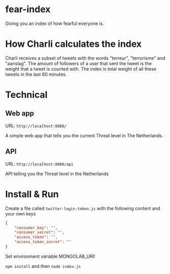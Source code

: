 # fear-index

Giving you an index of how fearful everyone is.

# How Charli calculates the index

Charli receives a subset of tweets with the words "terreur", "terrorisme" and "aanslag". The amount of followers of a user that sent the tweet is the weight that a tweet is counted with. The index is total weight of all these tweets in the last 60 minutes.

# Technical

## Web app

URL: `http://localhost:8080/`

A simple web app that tells you the current Threat level in The Netherlands.

## API

URL: `http://localhost:8080/api`

API telling you the Threat level in the Netherlands

# Install & Run

Create a file called `twitter-login-token.js` with the following content and your own keys

```json
{
	"consumer_key": "",
	"consumer_secret": "",
	"access_token": "",
	"access_token_secret": ""
}

```

Set environment variable MONGOLAB_URI!

`npm install` and then `node index.js`
